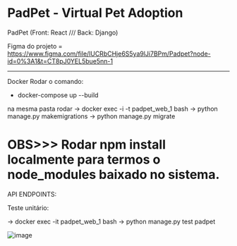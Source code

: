 # PadPet - Virtual Pet Adoption

 
PadPet (Front: React /// Back: Django)

Figma do projeto = https://www.figma.com/file/lUCRbCHje6S5ya9lJi7BPm/Padpet?node-id=0%3A1&t=CT8pJ0YEL5bue5nn-1

--------------------------
Docker
Rodar o comando:
- docker-compose up --build

na mesma pasta rodar 
-> docker exec -i -t padpet_web_1 bash
-> python manage.py makemigrations
-> python manage.py migrate

OBS>>> Rodar npm install localmente para termos o node_modules baixado no sistema.
=======
API
ENDPOINTS:


Teste unitário:

-> docker exec -it padpet_web_1 bash
-> python manage.py test padpet
 



![image](https://user-images.githubusercontent.com/49574770/213442522-479a2aee-5c3f-4913-8004-ed9a5cd08350.png)
